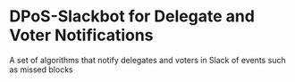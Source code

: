 # DPoS-Slackbot for Delegate and Voter Notifications
A set of algorithms that notify delegates and voters in Slack of events such as missed blocks
